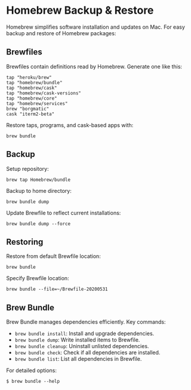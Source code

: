 # Homebrew Backup & Restore

Homebrew simplifies software installation and updates on Mac.
For easy backup and restore of Homebrew packages:

## Brewfiles

Brewfiles contain definitions read by Homebrew. Generate one like this:

```text
tap "heroku/brew"
tap "homebrew/bundle"
tap "homebrew/cask"
tap "homebrew/cask-versions"
tap "homebrew/core"
tap "homebrew/services"
brew "borgmatic"
cask "iterm2-beta"
```

Restore taps, programs, and cask-based apps with:

`brew bundle`

## Backup

Setup repository:

`brew tap Homebrew/bundle`

Backup to home directory:

`brew bundle dump`

Update Brewfile to reflect current installations:

`brew bundle dump --force`

## Restoring

Restore from default Brewfile location:

`brew bundle`

Specify Brewfile location:

`brew bundle --file=~/Brewfile-20200531`

## Brew Bundle

Brew Bundle manages dependencies efficiently. Key commands:

- `brew bundle install`: Install and upgrade dependencies.
- `brew bundle dump`: Write installed items to Brewfile.
- `brew bundle cleanup`: Uninstall unlisted dependencies.
- `brew bundle check`: Check if all dependencies are installed.
- `brew bundle list`: List all dependencies in Brewfile.

For detailed options:

`$ brew bundle --help`
